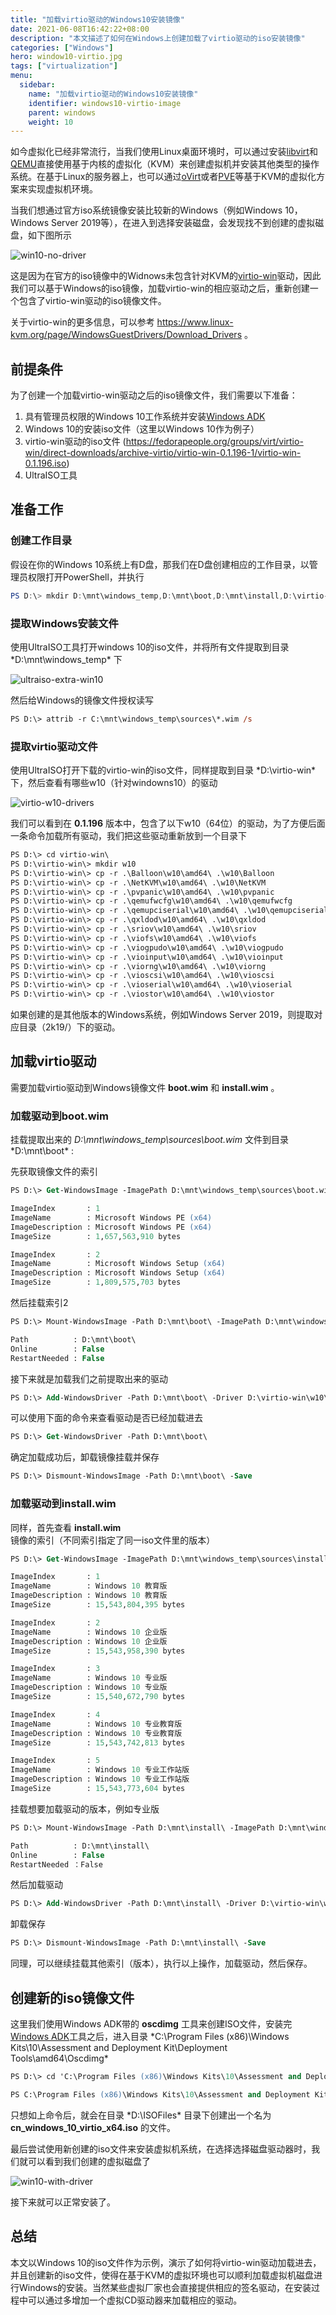 ```yaml
---
title: "加载virtio驱动的Windows10安装镜像"
date: 2021-06-08T16:42:22+08:00
description: "本文描述了如何在Windows上创建加载了virtio驱动的iso安装镜像"
categories: ["Windows"]
hero: window10-virtio.jpg
tags: ["virtualization"]
menu:
  sidebar:
    name: "加载virtio驱动的Windows10安装镜像"
    identifier: windows10-virtio-image
    parent: windows
    weight: 10
---
```


如今虚拟化已经非常流行，当我们使用Linux桌面环境时，可以通过安装[libvirt](https://libvirt.org/)和[QEMU](https://www.qemu.org/)直接使用基于内核的虚拟化（KVM）来创建虚拟机并安装其他类型的操作系统。在基于Linux的服务器上，也可以通过[oVirt](https://https://www.ovirt.org/)或者[PVE](https://www.proxmox.com/)等基于KVM的虚拟化方案来实现虚拟机环境。  

<!-- more -->  

当我们想通过官方iso系统镜像安装比较新的Windows（例如Windows 10，Windows Server 2019等），在进入到选择安装磁盘，会发现找不到创建的虚拟磁盘，如下图所示  

![win10-no-driver](https://images.mengz.dev/posts/win10-no-driver.png)  

这是因为在官方的iso镜像中的Widnows未包含针对KVM的[virtio-win](https://github.com/virtio-win/kvm-guest-drivers-windows)驱动，因此我们可以基于Windows的iso镜像，加载virtio-win的相应驱动之后，重新创建一个包含了virtio-win驱动的iso镜像文件。  

关于virtio-win的更多信息，可以参考 https://www.linux-kvm.org/page/WindowsGuestDrivers/Download_Drivers 。  

## 前提条件

为了创建一个加载virtio-win驱动之后的iso镜像文件，我们需要以下准备：  

1. 具有管理员权限的Windows 10工作系统并安装[Windows ADK](https://go.microsoft.com/fwlink/?linkid=2120254)  
2. Windows 10的安装iso文件（这里以Windows 10作为例子）  
3. virtio-win驱动的iso文件 (https://fedorapeople.org/groups/virt/virtio-win/direct-downloads/archive-virtio/virtio-win-0.1.196-1/virtio-win-0.1.196.iso)  
4. UltraISO工具  

## 准备工作

### 创建工作目录

假设在你的Windows 10系统上有D盘，那我们在D盘创建相应的工作目录，以管理员权限打开PowerShell，并执行  

```powershell
PS D:\> mkdir D:\mnt\windows_temp,D:\mnt\boot,D:\mnt\install,D:\virtio-win
```

### 提取Windows安装文件

使用UltraISO工具打开windows 10的iso文件，并将所有文件提取到目录 *D:\mnt\windows_temp\* 下  

![ultraiso-extra-win10](https://images.mengz.dev/posts/ultraiso-extra-win10.png)  

然后给Windows的镜像文件授权读写  

```ps
PS D:\> attrib -r C:\mnt\windows_temp\sources\*.wim /s
```

### 提取virtio驱动文件

使用UltraISO打开下载的virtio-win的iso文件，同样提取到目录 *D:\virtio-win\* 下，然后查看有哪些w10（针对windowns10）的驱动  

![virtio-w10-drivers](https://images.mengz.dev/posts/virtio-w10-drivers.png)  

我们可以看到在 **0.1.196** 版本中，包含了以下w10（64位）的驱动，为了方便后面一条命令加载所有驱动，我们把这些驱动重新放到一个目录下  

```ps
PS D:\> cd virtio-win\
PS D:\virtio-win\> mkdir w10
PS D:\virtio-win\> cp -r .\Balloon\w10\amd64\ .\w10\Balloon
PS D:\virtio-win\> cp -r .\NetKVM\w10\amd64\ .\w10\NetKVM
PS D:\virtio-win\> cp -r .\pvpanic\w10\amd64\ .\w10\pvpanic
PS D:\virtio-win\> cp -r .\qemufwcfg\w10\amd64\ .\w10\qemufwcfg
PS D:\virtio-win\> cp -r .\qemupciserial\w10\amd64\ .\w10\qemupciserial
PS D:\virtio-win\> cp -r .\qxldod\w10\amd64\ .\w10\qxldod
PS D:\virtio-win\> cp -r .\sriov\w10\amd64\ .\w10\sriov
PS D:\virtio-win\> cp -r .\viofs\w10\amd64\ .\w10\viofs
PS D:\virtio-win\> cp -r .\viogpudo\w10\amd64\ .\w10\viogpudo
PS D:\virtio-win\> cp -r .\vioinput\w10\amd64\ .\w10\vioinput
PS D:\virtio-win\> cp -r .\viorng\w10\amd64\ .\w10\viorng
PS D:\virtio-win\> cp -r .\vioscsi\w10\amd64\ .\w10\vioscsi
PS D:\virtio-win\> cp -r .\vioserial\w10\amd64\ .\w10\vioserial
PS D:\virtio-win\> cp -r .\viostor\w10\amd64\ .\w10\viostor
```

如果创建的是其他版本的Windows系统，例如Windows Server 2019，则提取对应目录（2k19/）下的驱动。  

## 加载virtio驱动

需要加载virtio驱动到Windows镜像文件 **boot.wim** 和 **install.wim** 。  

### 加载驱动到boot.wim  

挂载提取出来的 *D:\mnt\windows_temp\sources\boot.wim* 文件到目录 *D:\mnt\boot\* :  

先获取镜像文件的索引  

```ps
PS D:\> Get-WindowsImage -ImagePath D:\mnt\windows_temp\sources\boot.wim

ImageIndex       : 1
ImageName        : Microsoft Windows PE (x64)
ImageDescription : Microsoft Windows PE (x64)
ImageSize        : 1,657,563,910 bytes

ImageIndex       : 2
ImageName        : Microsoft Windows Setup (x64)
ImageDescription : Microsoft Windows Setup (x64)
ImageSize        : 1,809,575,703 bytes
```

然后挂载索引2  

```ps
PS D:\> Mount-WindowsImage -Path D:\mnt\boot\ -ImagePath D:\mnt\windows_temp\sources\boot.wim -Index 2

Path          : D:\mnt\boot\
Online        : False
RestartNeeded : False
```

接下来就是加载我们之前提取出来的驱动  

```ps
PS D:\> Add-WindowsDriver -Path D:\mnt\boot\ -Driver D:\virtio-win\w10\ -Recurse
```

可以使用下面的命令来查看驱动是否已经加载进去  

```ps
PS D:\> Get-WindowsDriver -Path D:\mnt\boot\
```

确定加载成功后，卸载镜像挂载并保存  

```ps
PS D:\> Dismount-WindowsImage -Path D:\mnt\boot\ -Save
```

### 加载驱动到install.wim

同样，首先查看 **install.wim** 镜像的索引（不同索引指定了同一iso文件里的版本）  

```ps
PS D:\> Get-WindowsImage -ImagePath D:\mnt\windows_temp\sources\install.wim

ImageIndex       : 1
ImageName        : Windows 10 教育版
ImageDescription : Windows 10 教育版
ImageSize        : 15,543,804,395 bytes

ImageIndex       : 2
ImageName        : Windows 10 企业版
ImageDescription : Windows 10 企业版
ImageSize        : 15,543,958,390 bytes

ImageIndex       : 3
ImageName        : Windows 10 专业版
ImageDescription : Windows 10 专业版
ImageSize        : 15,540,672,790 bytes

ImageIndex       : 4
ImageName        : Windows 10 专业教育版
ImageDescription : Windows 10 专业教育版
ImageSize        : 15,543,742,813 bytes

ImageIndex       : 5
ImageName        : Windows 10 专业工作站版
ImageDescription : Windows 10 专业工作站版
ImageSize        : 15,543,773,604 bytes
```

挂载想要加载驱动的版本，例如专业版  

```ps
PS D:\> Mount-WindowsImage -Path D:\mnt\install\ -ImagePath D:\mnt\windows_temp\sources\install.wim -Index 3

Path          : D:\mnt\install\
Online        : False
RestartNeeded ：False
```

然后加载驱动  

```ps
PS D:\> Add-WindowsDriver -Path D:\mnt\install\ -Driver D:\virtio-win\w10\ -Recurse
```

卸载保存  

```ps
PS D:\> Dismount-WindowsImage -Path D:\mnt\install\ -Save
```

同理，可以继续挂载其他索引（版本），执行以上操作，加载驱动，然后保存。  

## 创建新的iso镜像文件  

这里我们使用Windows ADK带的 **oscdimg** 工具来创建ISO文件，安装完[Windows ADK](https://go.microsoft.com/fwlink/?linkid=2120254)工具之后，进入目录 *C:\Program Files (x86)\Windows Kits\10\Assessment and Deployment Kit\Deployment Tools\amd64\Oscdimg\*  

```ps
PS D:\> cd 'C:\Program Files (x86)\Windows Kits\10\Assessment and Deployment Kit\Deployment Tools\amd64\Oscdimg'

PS C:\Program Files (x86)\Windows Kits\10\Assessment and Deployment Kit\Deployment Tools\amd64\Oscdimg> .\oscdimg.exe -lcn_windows_10_virtio -m -u2 -bD:\mnt\windows_temp\boot\etfsboot.com D:\mnt\windows_temp\ D:\ISOFiles\cn_windows_10_virtio_x64.iso
```

只想如上命令后，就会在目录 *D:\ISOFiles\* 目录下创建出一个名为 **cn_windows_10_virtio_x64.iso** 的文件。  

最后尝试使用新创建的iso文件来安装虚拟机系统，在选择选择磁盘驱动器时，我们就可以看到我们创建的虚拟磁盘了  

![win10-with-driver](https://images.mengz.dev/posts/win10-with-driver.png)  

接下来就可以正常安装了。

## 总结

本文以Windows 10的iso文件作为示例，演示了如何将virtio-win驱动加载进去，并且创建新的iso文件，使得在基于KVM的虚拟环境也可以顺利加载虚拟机磁盘进行Windows的安装。当然某些虚拟厂家也会直接提供相应的签名驱动，在安装过程中可以通过多增加一个虚拟CD驱动器来加载相应的驱动。  
